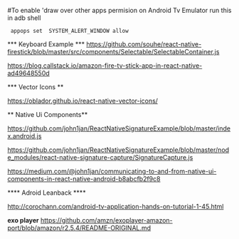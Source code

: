 
#To enable 'draw over other apps permision on Android Tv Emulator run this in adb shell

<code> appops set <package name> SYSTEM_ALERT_WINDOW allow </code>



*** Keyboard Example ***
https://github.com/souhe/react-native-firestick/blob/master/src/components/Selectable/SelectableContainer.js


https://blog.callstack.io/amazon-fire-tv-stick-app-in-react-native-ad49648550d


*** Vector Icons **

https://oblador.github.io/react-native-vector-icons/


** Native Ui Components**

https://github.com/john1jan/ReactNativeSignatureExample/blob/master/index.android.js

https://github.com/john1jan/ReactNativeSignatureExample/blob/master/node_modules/react-native-signature-capture/SignatureCapture.js

https://medium.com/@john1jan/communicating-to-and-from-native-ui-components-in-react-native-android-b8abcfb2f9c8


**** Adroid Leanback ****

http://corochann.com/android-tv-application-hands-on-tutorial-1-45.html



**exo player**
https://github.com/amzn/exoplayer-amazon-port/blob/amazon/r2.5.4/README-ORIGINAL.md